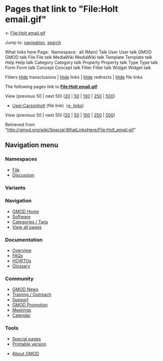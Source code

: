 <div id="mw-page-base" class="noprint">

</div>

<div id="mw-head-base" class="noprint">

</div>

<div id="content" class="mw-body" role="main">

<span id="top"></span>

<div id="mw-js-message" style="display:none;">

</div>



# <span dir="auto">Pages that link to "File:Holt email.gif"</span>

<div id="bodyContent">

<div id="contentSub">

← [File:Holt email.gif](/wiki/File:Holt_email.gif "File:Holt email.gif")

</div>

<div id="jump-to-nav" class="mw-jump">

Jump to: [navigation](#mw-navigation), [search](#p-search)

</div>

<div id="mw-content-text">

What links here Page:  Namespace:  all (Main) Talk User User talk GMOD
GMOD talk File File talk MediaWiki MediaWiki talk Template Template talk
Help Help talk Category Category talk Property Property talk Type Type
talk Form Form talk Concept Concept talk Filter Filter talk Widget
Widget talk

Filters
[Hide](/mediawiki/index.php?title=Special:WhatLinksHere/File:Holt_email.gif&hidetrans=1 "Special:WhatLinksHere/File:Holt email.gif")
transclusions \|
[Hide](/mediawiki/index.php?title=Special:WhatLinksHere/File:Holt_email.gif&hidelinks=1 "Special:WhatLinksHere/File:Holt email.gif")
links \|
[Hide](/mediawiki/index.php?title=Special:WhatLinksHere/File:Holt_email.gif&hideredirs=1 "Special:WhatLinksHere/File:Holt email.gif")
redirects \|
[Hide](/mediawiki/index.php?title=Special:WhatLinksHere/File:Holt_email.gif&hideimages=1 "Special:WhatLinksHere/File:Holt email.gif")
file links

The following pages link to **[File:Holt
email.gif](/wiki/File:Holt_email.gif "File:Holt email.gif")**:

View (previous 50 \| next 50)
([20](/mediawiki/index.php?title=Special:WhatLinksHere/File:Holt_email.gif&limit=20 "Special:WhatLinksHere/File:Holt email.gif")
\|
[50](/mediawiki/index.php?title=Special:WhatLinksHere/File:Holt_email.gif&limit=50 "Special:WhatLinksHere/File:Holt email.gif")
\|
[100](/mediawiki/index.php?title=Special:WhatLinksHere/File:Holt_email.gif&limit=100 "Special:WhatLinksHere/File:Holt email.gif")
\|
[250](/mediawiki/index.php?title=Special:WhatLinksHere/File:Holt_email.gif&limit=250 "Special:WhatLinksHere/File:Holt email.gif")
\|
[500](/mediawiki/index.php?title=Special:WhatLinksHere/File:Holt_email.gif&limit=500 "Special:WhatLinksHere/File:Holt email.gif"))

- [User:Carsonholt](/wiki/User:Carsonholt "User:Carsonholt") (file link)
  ‎ <span class="mw-whatlinkshere-tools">([←
  links](/mediawiki/index.php?title=Special:WhatLinksHere&target=User%3ACarsonholt "Special:WhatLinksHere"))</span>

View (previous 50 \| next 50)
([20](/mediawiki/index.php?title=Special:WhatLinksHere/File:Holt_email.gif&limit=20 "Special:WhatLinksHere/File:Holt email.gif")
\|
[50](/mediawiki/index.php?title=Special:WhatLinksHere/File:Holt_email.gif&limit=50 "Special:WhatLinksHere/File:Holt email.gif")
\|
[100](/mediawiki/index.php?title=Special:WhatLinksHere/File:Holt_email.gif&limit=100 "Special:WhatLinksHere/File:Holt email.gif")
\|
[250](/mediawiki/index.php?title=Special:WhatLinksHere/File:Holt_email.gif&limit=250 "Special:WhatLinksHere/File:Holt email.gif")
\|
[500](/mediawiki/index.php?title=Special:WhatLinksHere/File:Holt_email.gif&limit=500 "Special:WhatLinksHere/File:Holt email.gif"))

</div>

<div class="printfooter">

Retrieved from
"<http://gmod.org/wiki/Special:WhatLinksHere/File:Holt_email.gif>"

</div>

<div id="catlinks" class="catlinks catlinks-allhidden">

</div>

<div class="visualClear">

</div>

</div>

</div>

<div id="mw-navigation">

## Navigation menu

<div id="mw-head">



<div id="left-navigation">

<div id="p-namespaces" class="vectorTabs" role="navigation"
aria-labelledby="p-namespaces-label">

### Namespaces

- <span id="ca-nstab-image"><a href="/wiki/File:Holt_email.gif" accesskey="c"
  title="View the file page [c]">File</a></span>
- <span id="ca-talk"><a
  href="/mediawiki/index.php?title=File_talk:Holt_email.gif&amp;action=edit&amp;redlink=1"
  accesskey="t"
  title="Discussion about the content page [t]">Discussion</a></span>

</div>

<div id="p-variants" class="vectorMenu emptyPortlet" role="navigation"
aria-labelledby="p-variants-label">

### 

### Variants[](#)

<div class="menu">

</div>

</div>

</div>





</div>

</div>

</div>

<div id="mw-panel">

<div id="p-logo" role="banner">

<a href="/wiki/Main_Page"
style="background-image: url(http://gmod.org/images/GMOD-cogs.png);"
title="Visit the main page"></a>

</div>

<div id="p-Navigation" class="portal" role="navigation"
aria-labelledby="p-Navigation-label">

### Navigation

<div class="body">

- <span id="n-GMOD-Home">[GMOD Home](/wiki/Main_Page)</span>
- <span id="n-Software">[Software](/wiki/GMOD_Components)</span>
- <span id="n-Categories-.2F-Tags">[Categories /
  Tags](/wiki/Categories)</span>
- <span id="n-View-all-pages">[View all
  pages](/wiki/Special:AllPages)</span>

</div>

</div>

<div id="p-Documentation" class="portal" role="navigation"
aria-labelledby="p-Documentation-label">

### Documentation

<div class="body">

- <span id="n-Overview">[Overview](/wiki/Overview)</span>
- <span id="n-FAQs">[FAQs](/wiki/Category:FAQ)</span>
- <span id="n-HOWTOs">[HOWTOs](/wiki/Category:HOWTO)</span>
- <span id="n-Glossary">[Glossary](/wiki/Glossary)</span>

</div>

</div>

<div id="p-Community" class="portal" role="navigation"
aria-labelledby="p-Community-label">

### Community

<div class="body">

- <span id="n-GMOD-News">[GMOD News](/wiki/GMOD_News)</span>
- <span id="n-Training-.2F-Outreach">[Training /
  Outreach](/wiki/Training_and_Outreach)</span>
- <span id="n-Support">[Support](/wiki/Support)</span>
- <span id="n-GMOD-Promotion">[GMOD
  Promotion](/wiki/GMOD_Promotion)</span>
- <span id="n-Meetings">[Meetings](/wiki/Meetings)</span>
- <span id="n-Calendar">[Calendar](/wiki/Calendar)</span>

</div>

</div>

<div id="p-tb" class="portal" role="navigation"
aria-labelledby="p-tb-label">

### Tools

<div class="body">

- <span id="t-specialpages"><a href="/wiki/Special:SpecialPages" accesskey="q"
  title="A list of all special pages [q]">Special pages</a></span>
- <span id="t-print"><a
  href="/mediawiki/index.php?title=Special:WhatLinksHere/File:Holt_email.gif&amp;printable=yes"
  rel="alternate" accesskey="p"
  title="Printable version of this page [p]">Printable version</a></span>

</div>

</div>

</div>

</div>

<div id="footer" role="contentinfo">

- <span id="footer-places-about">[About
  GMOD](/wiki/GMOD:About "GMOD:About")</span>

<!-- -->






</div>
